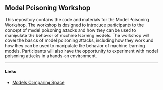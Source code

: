 ## Model Poisoning Workshop

This repository contains the code and materials for the Model Poisoning Workshop. The workshop is designed to introduce participants to the concept of model poisoning attacks and how they can be used to manipulate the behavior of machine learning models. The workshop will cover the basics of model poisoning attacks, including how they work and how they can be used to manipulate the behavior of machine learning models. Participants will also have the opportunity to experiment with model poisoning attacks in a hands-on environment.

____
#### Links
- [Models Comparing Space](https://huggingface.co/spaces/tal11/playground)
